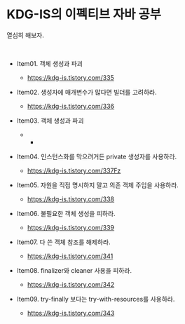 # KDG-IS의 이펙티브 자바 공부
열심히 해보자.

<br />

- Item01. 객체 생성과 파괴
  - https://kdg-is.tistory.com/335

- Item02. 생성자에 매개변수가 많다면 빌더를 고려하라.
  - https://kdg-is.tistory.com/336

- Item03. 객체 생성과 파괴
  - -

- Item04. 인스턴스화를 막으려거든 private 생성자를 사용하라.
  - https://kdg-is.tistory.com/337Fz

- Item05. 자원을 직접 명시하지 말고 의존 객체 주입을 사용하라.
  - https://kdg-is.tistory.com/338

- Item06. 불필요한 객체 생성을 피하라.
  - https://kdg-is.tistory.com/339

- Item07. 다 쓴 객체 참조를 해제하라.
  - https://kdg-is.tistory.com/341

- Item08. finalizer와 cleaner 사용을 피하라.
  - https://kdg-is.tistory.com/342

- Item09. try-finally 보다는 try-with-resources를 사용하라.
  - https://kdg-is.tistory.com/343


